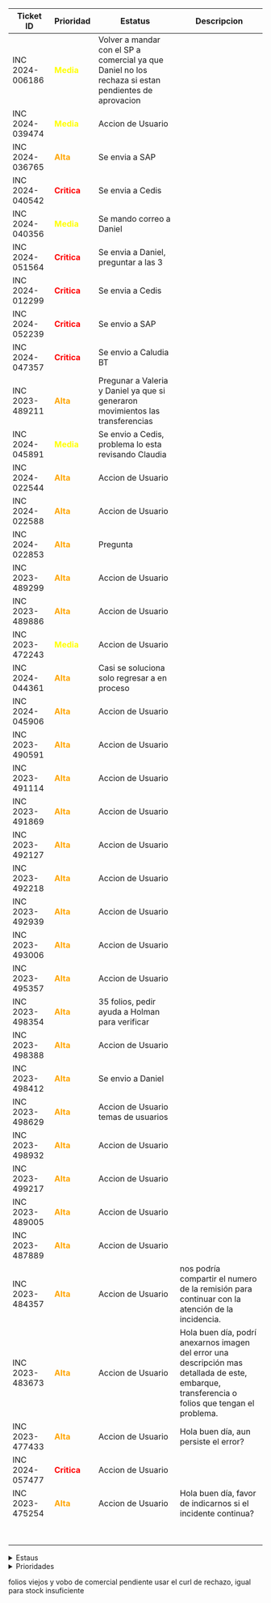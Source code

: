 | Ticket ID | Prioridad | Estatus     | Descripcion |
|-----------|------------------|------------|---------|
| INC 2024-006186 | <span style="color:yellow">**Media**</span> | Volver a mandar con el SP a comercial ya que Daniel no los rechaza si estan pendientes de aprovacion |  |
| INC 2024-039474 | <span style="color:yellow">**Media**</span> | Accion de Usuario |  |
| INC 2024-036765 | <span style="color:orange">**Alta**</span> | Se envia a SAP |  |
| INC 2024-040542 | <span style="color:red">**Critica**</span> | Se envia a Cedis |  |
| INC 2024-040356 | <span style="color:yellow">**Media**</span> | Se mando correo a Daniel |  |
| INC 2024-051564 | <span style="color:red">**Critica**</span> | Se envia a Daniel, preguntar a las 3 |  
| INC 2024-012299 | <span style="color:red">**Critica**</span> | Se envia a Cedis |  |
| INC 2024-052239 | <span style="color:red">**Critica**</span> | Se envio a SAP |  |
| INC 2024-047357 | <span style="color:red">**Critica**</span> | Se envio a Caludia BT |  |
| INC 2023-489211 | <span style="color:orange">**Alta**</span> | Pregunar a Valeria y Daniel ya que si generaron movimientos las transferencias |  |
| INC 2024-045891 | <span style="color:yellow">**Media**</span>  | Se envio a Cedis, problema lo esta revisando Claudia |  |
| INC 2024-022544 | <span style="color:orange">**Alta**</span> | Accion de Usuario |  |
| INC 2024-022588 | <span style="color:orange">**Alta**</span> | Accion de Usuario |  
| INC 2024-022853 | <span style="color:orange">**Alta**</span> | Pregunta |  |
| INC 2023-489299 | <span style="color:orange">**Alta**</span> | Accion de Usuario |  |
| INC 2023-489886 | <span style="color:orange">**Alta**</span> | Accion de Usuario |  |
| INC 2023-472243 | <span style="color:yellow">**Media**</span> | Accion de Usuario |  |
| INC 2024-044361 | <span style="color:orange">**Alta**</span> | Casi se soluciona solo regresar a en proceso |  |
| INC 2024-045906 | <span style="color:orange">**Alta**</span> | Accion de Usuario |  |
| INC 2023-490591 | <span style="color:orange">**Alta**</span> | Accion de Usuario |  |
| INC 2023-491114 | <span style="color:orange">**Alta**</span> | Accion de Usuario |  |
| INC 2023-491869 | <span style="color:orange">**Alta**</span> | Accion de Usuario |  |
| INC 2023-492127 | <span style="color:orange">**Alta**</span> | Accion de Usuario |  |
| INC 2023-492218 | <span style="color:orange">**Alta**</span> | Accion de Usuario |  |
| INC 2023-492939 | <span style="color:orange">**Alta**</span> | Accion de Usuario |  |
| INC 2023-493006 | <span style="color:orange">**Alta**</span> | Accion de Usuario |  |
| INC 2023-495357 | <span style="color:orange">**Alta**</span> | Accion de Usuario |  |
| INC 2023-498354 | <span style="color:orange">**Alta**</span> | 35 folios, pedir ayuda a Holman para verificar |  |
| INC 2023-498388 | <span style="color:orange">**Alta**</span> | Accion de Usuario |  |
| INC 2023-498412 | <span style="color:orange">**Alta**</span> | Se envio a Daniel |  |
| INC 2023-498629 | <span style="color:orange">**Alta**</span> | Accion de Usuario  temas de usuarios |  |
| INC 2023-498932 | <span style="color:orange">**Alta**</span> | Accion de Usuario |  |
| INC 2023-499217 | <span style="color:orange">**Alta**</span> | Accion de Usuario |  |
| INC 2023-489005 | <span style="color:orange">**Alta**</span> | Accion de Usuario |  |
| INC 2023-487889 | <span style="color:orange">**Alta**</span> | Accion de Usuario |  |
| INC 2023-484357 | <span style="color:orange">**Alta**</span> | Accion de Usuario |  nos podría compartir el numero de la remisión para continuar con la atención de la incidencia. |
| INC 2023-483673 | <span style="color:orange">**Alta**</span> | Accion de Usuario | Hola buen día, podrí anexarnos imagen del error una descripción mas detallada de este, embarque, transferencia o folios que tengan el problema. |
| INC 2023-477433 | <span style="color:orange">**Alta**</span> | Accion de Usuario | Hola buen día, aun persiste el error? |
| INC 2024-057477 | <span style="color:red">**Critica**</span> | Accion de Usuario |  |
| INC 2023-475254 | <span style="color:orange">**Alta**</span> | Accion de Usuario | Hola buen día, favor de indicarnos si el incidente continua? |
|  |  |  |  |
|  |  |  |  |
|  |  |  |  |
|  |  |  |  |
|  |  |  |  |
|  |  |  |  |
|  |  |  |  |
|  |  |  |  |


<details>
  <summary>Estaus</summary>
  
  | Ticket ID | Descripción del Problema                                       |
  |-----------|-----------------------------------------------------------------|
  | <span style="color:red">**Cerrada**</span> | Se finalizo el ticket  |
  | <span style="color:green">**VoBo**</span> | Esperando el visto bueno del usuario  |
  | En proceso       | Error al procesar pago de factura |
  | Accion de Usuario | Esperando mas informacion por parte del usuario ya sea datos o anexar imagenes o pdf|
  | Pregunta a Valeria | Duda que me hace falta comprender del todo sobre el caso |
  | Pregunta a Daniel | Dudas que le mando a Daniel por correo |
  | Enviado a Claudia | Casos que se le envian a Claudia para su atencion |
  | Enviado a Daniel | Casos que se le envian a Daniel para su atencion  |
  | Junta de las 3 | Dudas que se preguntan a Daniel en la junta |
  | Anexar VoBo | Falta que el usuario anexe el visto bueno |
  | No he resuelto de este tipo | Hace fala explicacion de casos que no he atendido |
  | Falta documentacion | Casos de los cuales no se ha generado o la documentacion no esta explicada del todo bien |
  | Reasignado |  |

</details>

<details>
  <summary>Prioridades</summary>
  
  | Prioridad | Descripción                                   |
  |-----------|-----------------------------------------------------------------|
  | <span style="color:red">**Critica**</span> | Tickets de mayo importancia y con los cuales contamos con poco tiempo para atender|
  | <span style="color:orange">**Alta**</span> | Tickets que son importantes pero pueden esperar si hay demaciados Criticos |
  | <span style="color:yellow">**Media**</span> | Tickets con importancia pero suelen poder esperar dias |
  | <span style="color:blue">**Baja**</span> | Tikects de menor importancia y que por lo regular se antienden al final |
</details>



folios viejos y vobo de comercial pendiente usar el curl de rechazo, igual para stock insuficiente